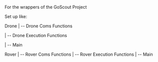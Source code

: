 For the wrappers of the GoScout Project

Set up like:

Drone
  | -- Drone Coms Functions

  | -- Drone Execution Functions

  | -- Main


Rover
  | -- Rover Coms Functions
  | -- Rover Execution Functions
  | -- Main
